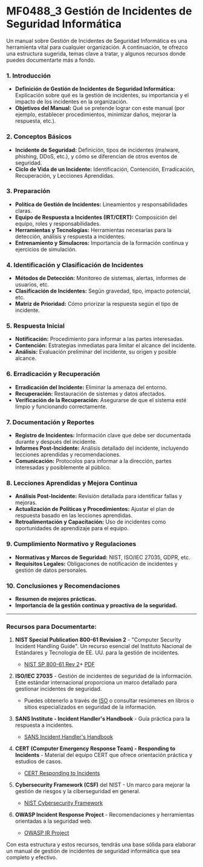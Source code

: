 # MF0488_3 Gestión de Incidentes de Seguridad Informática

Un manual sobre Gestión de Incidentes de Seguridad Informática es una herramienta vital para cualquier organización. A continuación, te ofrezco una estructura sugerida, temas clave a tratar, y algunos recursos donde puedes documentarte más a fondo.

### 1. **Introducción**

   - **Definición de Gestión de Incidentes de Seguridad Informática:** Explicación sobre qué es la gestión de incidentes, su importancia y el impacto de los incidentes en la organización.
   - **Objetivos del Manual:** Qué se pretende lograr con este manual (por ejemplo, establecer procedimientos, minimizar daños, mejorar la respuesta, etc.).

### 2. **Conceptos Básicos**
   - **Incidente de Seguridad:** Definición, tipos de incidentes (malware, phishing, DDoS, etc.), y cómo se diferencian de otros eventos de seguridad.
   - **Ciclo de Vida de un Incidente:** Identificación, Contención, Erradicación, Recuperación, y Lecciones Aprendidas.

### 3. **Preparación**
   - **Política de Gestión de Incidentes:** Lineamientos y responsabilidades claras.
   - **Equipo de Respuesta a Incidentes (IRT/CERT):** Composición del equipo, roles y responsabilidades.
   - **Herramientas y Tecnologías:** Herramientas necesarias para la detección, análisis y respuesta a incidentes.
   - **Entrenamiento y Simulacros:** Importancia de la formación continua y ejercicios de simulación.

### 4. **Identificación y Clasificación de Incidentes**

   - **Métodos de Detección:** Monitoreo de sistemas, alertas, informes de usuarios, etc.
   - **Clasificación de Incidentes:** Según gravedad, tipo, impacto potencial, etc.
   - **Matriz de Prioridad:** Cómo priorizar la respuesta según el tipo de incidente.

### 5. **Respuesta Inicial**

   - **Notificación:** Procedimiento para informar a las partes interesadas.
   - **Contención:** Estrategias inmediatas para limitar el alcance del incidente.
   - **Análisis:** Evaluación preliminar del incidente, su origen y posible alcance.

### 6. **Erradicación y Recuperación**

   - **Erradicación del Incidente:** Eliminar la amenaza del entorno.
   - **Recuperación:** Restauración de sistemas y datos afectados.
   - **Verificación de la Recuperación:** Asegurarse de que el sistema esté limpio y funcionando correctamente.

### 7. **Documentación y Reportes**

   - **Registro de Incidentes:** Información clave que debe ser documentada durante y después del incidente.
   - **Informes Post-Incidente:** Análisis detallado del incidente, incluyendo lecciones aprendidas y recomendaciones.
   - **Comunicación:** Protocolos para informar a la dirección, partes interesadas y posiblemente al público.

### 8. **Lecciones Aprendidas y Mejora Continua**
   - **Análisis Post-Incidente:** Revisión detallada para identificar fallas y mejoras.
   - **Actualización de Políticas y Procedimientos:** Ajustar el plan de respuesta basado en las lecciones aprendidas.
   - **Retroalimentación y Capacitación:** Uso de incidentes como oportunidades de aprendizaje para el equipo.

### 9. **Cumplimiento Normativo y Regulaciones**
   - **Normativas y Marcos de Seguridad:** NIST, ISO/IEC 27035, GDPR, etc.
   - **Requisitos Legales:** Obligaciones de notificación de incidentes y gestión de datos personales.

### 10. **Conclusiones y Recomendaciones**
   - **Resumen de mejores prácticas.**
   - **Importancia de la gestión continua y proactiva de la seguridad.**

---

### **Recursos para Documentarte:**
1. **NIST Special Publication 800-61 Revision 2** - "Computer Security Incident Handling Guide". Un recurso esencial del Instituto Nacional de Estándares y Tecnología de EE. UU. para la gestión de incidentes.
   - [NIST SP 800-61 Rev 2](https://csrc.nist.gov/publications/detail/sp/800-61/rev-2/final)+ [PDF](https://nvlpubs.nist.gov/nistpubs/SpecialPublications/NIST.SP.800-61r2.pdf)

2. **ISO/IEC 27035** - Gestión de incidentes de seguridad de la información. Este estándar internacional proporciona un marco detallado para gestionar incidentes de seguridad.
   - Puedes obtenerlo a través de [ISO](https://www.iso.org/standard/44374.html) o consultar resúmenes en libros o sitios especializados en seguridad de la información.

3. **SANS Institute - Incident Handler's Handbook** - Guía práctica para la respuesta a incidentes.
   - [SANS Incident Handler's Handbook](https://www.sans.org/white-papers/incident-handlers-handbook/)

4. **CERT (Computer Emergency Response Team) - Responding to Incidents** - Material del equipo CERT que ofrece orientación práctica y estudios de casos.
   - [CERT Responding to Incidents](https://resources.sei.cmu.edu/library/asset-view.cfm?assetid=540644)

5. **Cybersecurity Framework (CSF)** del NIST - Un marco para mejorar la gestión de riesgos y la ciberseguridad en general.
   - [NIST Cybersecurity Framework](https://www.nist.gov/cyberframework)

6. **OWASP Incident Response Project** - Recomendaciones y herramientas orientadas a la seguridad web.
   - [OWASP IR Project](https://owasp.org/www-project-incident-response/)

Con esta estructura y estos recursos, tendrás una base sólida para elaborar un manual de gestión de incidentes de seguridad informática que sea completo y efectivo.